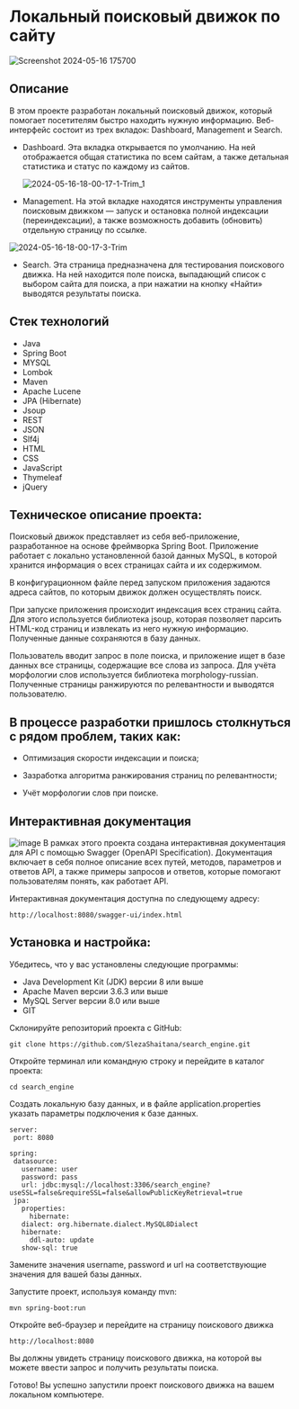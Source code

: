 # **Локальный поисковый движок по сайту**

![Screenshot 2024-05-16 175700](https://github.com/SlezaShaitana/10-4-chess-board/assets/132721004/1234658e-dc84-4ebb-8400-c1e17403c4d4)

## Описание

В этом проекте разработан локальный поисковый движок, который помогает посетителям быстро находить нужную информацию. Веб-интерфейс состоит из трех вкладок: Dashboard, Management и Search.

- Dashboard. Эта вкладка открывается по умолчанию. На ней отображается общая статистика по всем сайтам, а также детальная статистика и статус по каждому из сайтов.

  ![2024-05-16-18-00-17-1-Trim_1](https://github.com/SlezaShaitana/search_engine/assets/132721004/75e23fff-b673-416b-a1de-cce21034c724)

- Management. На этой вкладке находятся инструменты управления поисковым движком — запуск и остановка полной индексации (переиндексации), а также возможность добавить (обновить) отдельную страницу по ссылке.

![2024-05-16-18-00-17-3-Trim](https://github.com/SlezaShaitana/search_engine/assets/132721004/1f07fd7c-6dff-4dd3-ad64-e240dc49e802)

- Search. Эта страница предназначена для тестирования поискового движка. На ней находится поле поиска, выпадающий список с выбором сайта для поиска, а при нажатии на кнопку «Найти» выводятся результаты поиска.



## Стек технологий
   
- Java
- Spring Boot
- MYSQL
- Lombok
- Maven
- Apache Lucene
- JPA (Hibernate)
- Jsoup
- REST
- JSON
- Slf4j
- HTML
- CSS
- JavaScript
- Thymeleaf
- jQuery

  
## Техническое описание проекта:

Поисковый движок представляет из себя веб-приложение, разработанное на основе фреймворка Spring Boot. Приложение работает с локально установленной базой данных MySQL, в которой хранится информация о всех страницах сайта и их содержимом.

В конфигурационном файле перед запуском приложения задаются адреса сайтов, по которым движок должен осуществлять поиск.

При запуске приложения происходит индексация всех страниц сайта. Для этого используется библиотека jsoup, которая позволяет парсить HTML-код страниц и извлекать из него нужную информацию. Полученные данные сохраняются в базу данных.

Пользователь вводит запрос в поле поиска, и приложение ищет в базе данных все страницы, содержащие все слова из запроса. Для учёта морфологии слов используется библиотека morphology-russian. Полученные страницы ранжируются по релевантности и выводятся пользователю.

## В процессе разработки пришлось столкнуться с рядом проблем, таких как:

- Оптимизация скорости индексации и поиска;

- Зазработка алгоритма ранжирования страниц по релевантности;

- Учёт морфологии слов при поиске.
  

 ## Интерактивная документация

   ![image](https://github.com/SlezaShaitana/search_engine/assets/132721004/fde3be14-cb01-4291-b8fd-4a8593b42538)
    В рамках этого проекта создана интерактивная документация для API с помощью Swagger (OpenAPI Specification). Документация включает в себя полное описание всех путей, методов, параметров и ответов API, а также примеры запросов и ответов, которые помогают пользователям понять, как работает API.

  Интерактивная документация доступна по следующему адресу:

  ```
  http://localhost:8080/swagger-ui/index.html
  ```

## Установка и настройка:

Убедитесь, что у вас установлены следующие программы:

- Java Development Kit (JDK) версии 8 или выше
- Apache Maven версии 3.6.3 или выше
- MySQL Server версии 8.0 или выше
- GIT

Склонируйте репозиторий проекта с GitHub:

```
git clone https://github.com/SlezaShaitana/search_engine.git
```

Откройте терминал или командную строку и перейдите в каталог проекта:
```
cd search_engine
```

Cоздать локальную базу данных, и в файле application.properties указать параметры подключения к базе данных.

```
server:
 port: 8080

spring:
 datasource:
   username: user
   password: pass
   url: jdbc:mysql://localhost:3306/search_engine?useSSL=false&requireSSL=false&allowPublicKeyRetrieval=true
 jpa:
   properties:
     hibernate:
   dialect: org.hibernate.dialect.MySQL8Dialect
   hibernate:
     ddl-auto: update
   show-sql: true
```

Замените значения username, password и url на соответствующие значения для вашей базы данных.

Запустите проект, используя команду mvn:

```
mvn spring-boot:run
```

Откройте веб-браузер и перейдите на страницу поискового движка

```
http://localhost:8080
```

Вы должны увидеть страницу поискового движка, на которой вы можете ввести запрос и получить результаты поиска.

Готово! Вы успешно запустили проект поискового движка на вашем локальном компьютере. 
